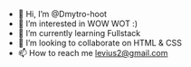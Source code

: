 - 👋 Hi, I’m @Dmytro-hoot
- 👀 I’m interested in WOW WOT :)
- 🌱 I’m currently learning Fullstack
- 💞️ I’m looking to collaborate on HTML & CSS
- 📫 How to reach me levius2@gmail.com

<!---
Dmytro-hoot/Dmytro-hoot is a ✨ special ✨ repository because its `README.md` (this file) appears on your GitHub profile.
You can click the Preview link to take a look at your changes.
--->
